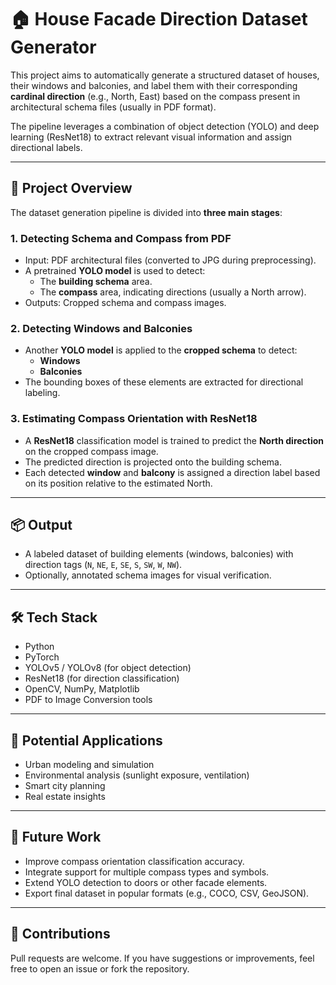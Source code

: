# 🏠 House Facade Direction Dataset Generator

This project aims to automatically generate a structured dataset of houses, their windows and balconies, and label them with their corresponding **cardinal direction** (e.g., North, East) based on the compass present in architectural schema files (usually in PDF format).

The pipeline leverages a combination of object detection (YOLO) and deep learning (ResNet18) to extract relevant visual information and assign directional labels.

---

## 📁 Project Overview

The dataset generation pipeline is divided into **three main stages**:

### 1. Detecting Schema and Compass from PDF

- Input: PDF architectural files (converted to JPG during preprocessing).
- A pretrained **YOLO model** is used to detect:
  - The **building schema** area.
  - The **compass** area, indicating directions (usually a North arrow).
- Outputs: Cropped schema and compass images.

### 2. Detecting Windows and Balconies

- Another **YOLO model** is applied to the **cropped schema** to detect:
  - **Windows**
  - **Balconies**
- The bounding boxes of these elements are extracted for directional labeling.

### 3. Estimating Compass Orientation with ResNet18

- A **ResNet18** classification model is trained to predict the **North direction** on the cropped compass image.
- The predicted direction is projected onto the building schema.
- Each detected **window** and **balcony** is assigned a direction label based on its position relative to the estimated North.

---

## 📦 Output

- A labeled dataset of building elements (windows, balconies) with direction tags (`N`, `NE`, `E`, `SE`, `S`, `SW`, `W`, `NW`).
- Optionally, annotated schema images for visual verification.

---

## 🛠️ Tech Stack

- Python
- PyTorch
- YOLOv5 / YOLOv8 (for object detection)
- ResNet18 (for direction classification)
- OpenCV, NumPy, Matplotlib
- PDF to Image Conversion tools

---

## 🧠 Potential Applications

- Urban modeling and simulation
- Environmental analysis (sunlight exposure, ventilation)
- Smart city planning
- Real estate insights

---

## 🚧 Future Work

- Improve compass orientation classification accuracy.
- Integrate support for multiple compass types and symbols.
- Extend YOLO detection to doors or other facade elements.
- Export final dataset in popular formats (e.g., COCO, CSV, GeoJSON).

---

## 🤝 Contributions

Pull requests are welcome. If you have suggestions or improvements, feel free to open an issue or fork the repository.
